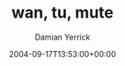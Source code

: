 ---
title: 'wan, tu, mute'
posts: 2
hash: 't295'
author: 'Damian Yerrick'
date: 2004-09-17T13:53:00+00:00
sources:
  - http://forums.tokipona.org/viewtopic.php%3Ft=295.html
---